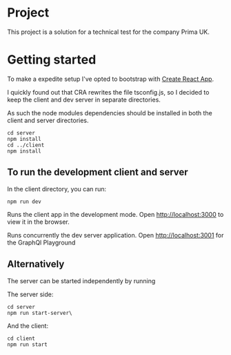 # Project

This project is a solution for a technical test for the company Prima UK.

# Getting started

To make a expedite setup I've opted to bootstrap with [Create React App](https://github.com/facebook/create-react-app).

I quickly found out that CRA rewrites the file tsconfig.js, so I decided to keep the client and dev server in separate directories.

As such the node modules dependencies should be installed in both the client and server directories.

```
cd server
npm install
cd ../client
npm install
```

## To run the development client and server

In the client directory, you can run:

`npm run dev`

Runs the client app in the development mode.
Open [http://localhost:3000](http://localhost:3000) to view it in the browser.

Runs concurrently the dev server application. Open [http://localhost:3001](http://localhost:3001) for the GraphQl Playground

## Alternatively

The server can be started independently by running

The server side:

```
cd server
npm run start-server\
```

And the client:

```
cd client
npm run start
```
